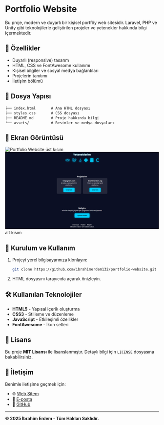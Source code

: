 # Portfolio Website

Bu proje, modern ve duyarlı bir kişisel portföy web sitesidir. Laravel, PHP ve Unity gibi teknolojilerle geliştirilen projeler ve yetenekler hakkında bilgi içermektedir.

## 🚀 Özellikler
- Duyarlı (responsive) tasarım
- HTML, CSS ve FontAwesome kullanımı
- Kişisel bilgiler ve sosyal medya bağlantıları
- Projelerin tanıtımı
- İletişim bölümü

## 📂 Dosya Yapısı
```
├── index.html       # Ana HTML dosyası
├── styles.css       # CSS dosyası
├── README.md        # Proje hakkında bilgi
└── assets/          # Resimler ve medya dosyaları
```

## 📸 Ekran Görüntüsü
![Portfolio Website](assets/üst.png) üst kısım
![Portfolio Website](assets/alt.png) alt kısım

## 📌 Kurulum ve Kullanım
1. Projeyi yerel bilgisayarınıza klonlayın:
   ```sh
   git clone https://github.com/ibrahimerdem132/portfolio-website.git
   ```
2. HTML dosyasını tarayıcıda açarak önizleyin.

## 🛠 Kullanılan Teknolojiler
- **HTML5** - Yapısal içerik oluşturma
- **CSS3** - Stilleme ve düzenleme
- **JavaScript** - Etkileşimli özellikler
- **FontAwesome** - İkon setleri

## 📜 Lisans
Bu proje **MIT Lisansı** ile lisanslanmıştır. Detaylı bilgi için `LICENSE` dosyasına bakabilirsiniz.

## 📧 İletişim
Benimle iletişime geçmek için:
- 🌐 [Web Sitem](https://ibrahimerdem.net)
- 📩 [E-posta](mailto:mail@ibrahimerdem.net)
- 🐙 [GitHub](https://github.com/ibrahimerdem132)

---
**© 2025 İbrahim Erdem - Tüm Hakları Saklıdır.**
